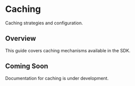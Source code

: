 # Caching

Caching strategies and configuration.

## Overview

This guide covers caching mechanisms available in the SDK.

## Coming Soon

Documentation for caching is under development.
